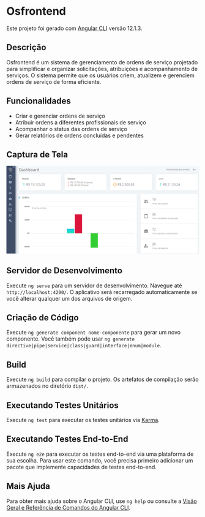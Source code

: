 # Osfrontend

Este projeto foi gerado com [Angular CLI](https://github.com/angular/angular-cli) versão 12.1.3.

## Descrição

Osfrontend é um sistema de gerenciamento de ordens de serviço projetado para simplificar e organizar solicitações, atribuições e acompanhamento de serviços. O sistema permite que os usuários criem, atualizem e gerenciem ordens de serviço de forma eficiente.

## Funcionalidades

- Criar e gerenciar ordens de serviço
- Atribuir ordens a diferentes profissionais de serviço
- Acompanhar o status das ordens de serviço
- Gerar relatórios de ordens concluídas e pendentes

## Captura de Tela

![Captura de Tela do Projeto](https://github.com/kaiogarcia/ordem_servico_frontend/blob/main/src/assets/github/1.png)

## Servidor de Desenvolvimento

Execute `ng serve` para um servidor de desenvolvimento. Navegue até `http://localhost:4200/`. O aplicativo será recarregado automaticamente se você alterar qualquer um dos arquivos de origem.

## Criação de Código

Execute `ng generate component nome-componente` para gerar um novo componente. Você também pode usar `ng generate directive|pipe|service|class|guard|interface|enum|module`.

## Build

Execute `ng build` para compilar o projeto. Os artefatos de compilação serão armazenados no diretório `dist/`.

## Executando Testes Unitários

Execute `ng test` para executar os testes unitários via [Karma](https://karma-runner.github.io).

## Executando Testes End-to-End

Execute `ng e2e` para executar os testes end-to-end via uma plataforma de sua escolha. Para usar este comando, você precisa primeiro adicionar um pacote que implemente capacidades de testes end-to-end.

## Mais Ajuda

Para obter mais ajuda sobre o Angular CLI, use `ng help` ou consulte a [Visão Geral e Referência de Comandos do Angular CLI](https://angular.io/cli).

